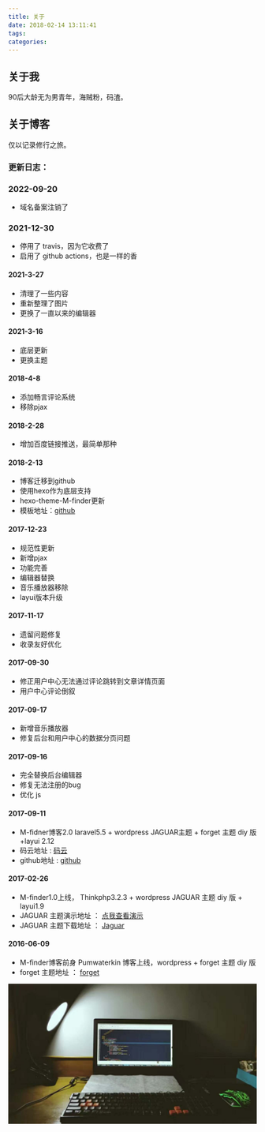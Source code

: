 ```yaml
---
title: 关于
date: 2018-02-14 13:11:41
tags:
categories:
---
```

## 关于我
90后大龄无为男青年，海贼粉，码渣。

## 关于博客
仅以记录修行之旅。

### 更新日志：

### 2022-09-20
* 域名备案注销了

### 2021-12-30
* 停用了 travis，因为它收费了
* 启用了 github actions，也是一样的香


#### 2021-3-27
* 清理了一些内容
* 重新整理了图片
* 更换了一直以来的编辑器

#### 2021-3-16
* 底层更新
* 更换主题

#### 2018-4-8
* 添加畅言评论系统
* 移除pjax

#### 2018-2-28
* 增加百度链接推送，最简单那种

#### 2018-2-13
* 博客迁移到github
* 使用hexo作为底层支持
* hexo-theme-M-finder更新
* 模板地址：[github](https://github.com/M-finder/hexo-theme-M-fidner.git)

#### 2017-12-23
* 规范性更新
* 新增pjax
* 功能完善
* 编辑器替换
* 音乐播放器移除
* layui版本升级

#### 2017-11-17
* 遗留问题修复
* 收录友好优化

#### 2017-09-30
* 修正用户中心无法通过评论跳转到文章详情页面
* 用户中心评论倒叙

#### 2017-09-17
* 新增音乐播放器
* 修复后台和用户中心的数据分页问题

#### 2017-09-16
* 完全替换后台编辑器
* 修复无法注册的bug
* 优化 js 

#### 2017-09-11
* M-fidner博客2.0  laravel5.5 + wordpress JAGUAR主题 + forget 主题 diy 版 +layui 2.12
* 码云地址 :   [码云](https://git.oschina.net/M-finder/laravel-M-finder) 
* github地址 :  [github](https://github.com/M-finder/laravel-M-finder )

#### 2017-02-26
* M-finder1.0上线， Thinkphp3.2.3 + wordpress JAGUAR 主题 diy 版 + layui1.9
* JAGUAR 主题演示地址 ： [点我查看演示](https://www.mywpku.com/jaguar.html)
* JAGUAR 主题下载地址 ： [Jaguar](https://github.com/bigfa/Jaguar)

#### 2016-06-09
* M-finder博客前身 Pumwaterkin 博客上线，wordpress + forget 主题 diy 版
* forget 主题地址 ： [forget](http://azfashao.com/forget3-0-2/)

![码不能停](/about/index/码不能停.jpg)